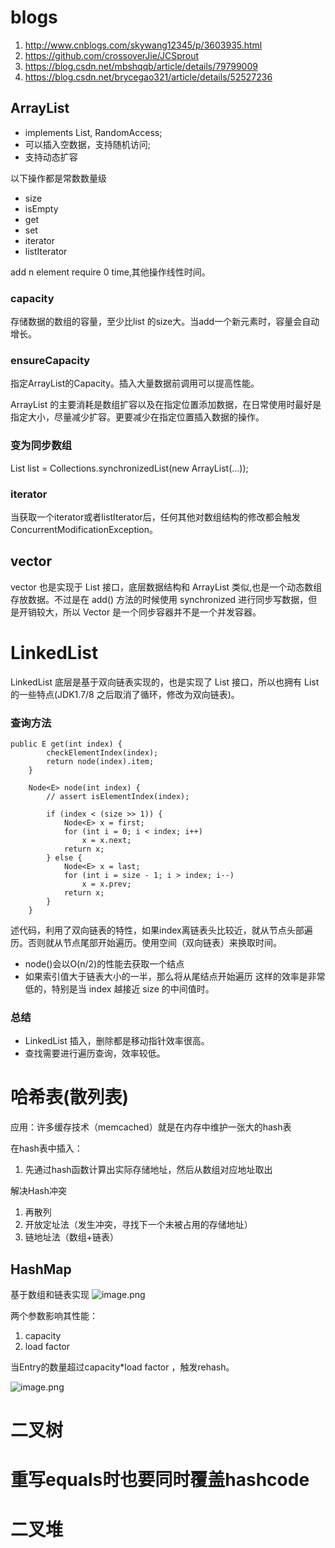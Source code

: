 # blogs
1. http://www.cnblogs.com/skywang12345/p/3603935.html
2. https://github.com/crossoverJie/JCSprout
3. https://blog.csdn.net/mbshqqb/article/details/79799009
4. https://blog.csdn.net/brycegao321/article/details/52527236

## ArrayList
- implements List, RandomAccess;
- 可以插入空数据，支持随机访问;
- 支持动态扩容

以下操作都是常数数量级
- size
- isEmpty
- get
- set
- iterator
- listIterator
  
add n element require 0 time,其他操作线性时间。

### capacity
存储数据的数组的容量，至少比list 的size大。当add一个新元素时，容量会自动增长。

### ensureCapacity
指定ArrayList的Capacity。插入大量数据前调用可以提高性能。

ArrayList 的主要消耗是数组扩容以及在指定位置添加数据，在日常使用时最好是指定大小，尽量减少扩容。更要减少在指定位置插入数据的操作。

### 变为同步数组
List list = Collections.synchronizedList(new ArrayList(...));

### iterator
当获取一个iterator或者listIterator后，任何其他对数组结构的修改都会触发ConcurrentModificationException。



## vector
vector 也是实现于 List 接口，底层数据结构和 ArrayList 类似,也是一个动态数组存放数据。不过是在 add() 方法的时候使用 synchronized 进行同步写数据，但是开销较大，所以 Vector 是一个同步容器并不是一个并发容器。


# LinkedList
LinkedList 底层是基于双向链表实现的，也是实现了 List 接口，所以也拥有 List 的一些特点(JDK1.7/8 之后取消了循环，修改为双向链表)。

### 查询方法
```
public E get(int index) {
        checkElementIndex(index);
        return node(index).item;
    }
    
    Node<E> node(int index) {
        // assert isElementIndex(index);

        if (index < (size >> 1)) {
            Node<E> x = first;
            for (int i = 0; i < index; i++)
                x = x.next;
            return x;
        } else {
            Node<E> x = last;
            for (int i = size - 1; i > index; i--)
                x = x.prev;
            return x;
        }
    }
```
述代码，利用了双向链表的特性，如果index离链表头比较近，就从节点头部遍历。否则就从节点尾部开始遍历。使用空间（双向链表）来换取时间。

- node()会以O(n/2)的性能去获取一个结点
- 如果索引值大于链表大小的一半，那么将从尾结点开始遍历
这样的效率是非常低的，特别是当 index 越接近 size 的中间值时。

### 总结
- LinkedList 插入，删除都是移动指针效率很高。
- 查找需要进行遍历查询，效率较低。

# 哈希表(散列表)
应用：许多缓存技术（memcached）就是在内存中维护一张大的hash表

在hash表中插入：
1. 先通过hash函数计算出实际存储地址，然后从数组对应地址取出

解决Hash冲突
1. 再散列
2. 开放定址法（发生冲突，寻找下一个未被占用的存储地址）
3. 链地址法（数组+链表）


## HashMap
基于数组和链表实现
![image.png](https://upload-images.jianshu.io/upload_images/5977684-0a4c155a49e7ab02.png?imageMogr2/auto-orient/strip%7CimageView2/2/w/1240)

两个参数影响其性能：
1. capacity
2. load factor

当Entry的数量超过capacity*load factor ，触发rehash。

![image.png](https://upload-images.jianshu.io/upload_images/5977684-0317ddcee672e543.png?imageMogr2/auto-orient/strip%7CimageView2/2/w/1240)



# 二叉树

# 重写equals时也要同时覆盖hashcode

# 二叉堆
























